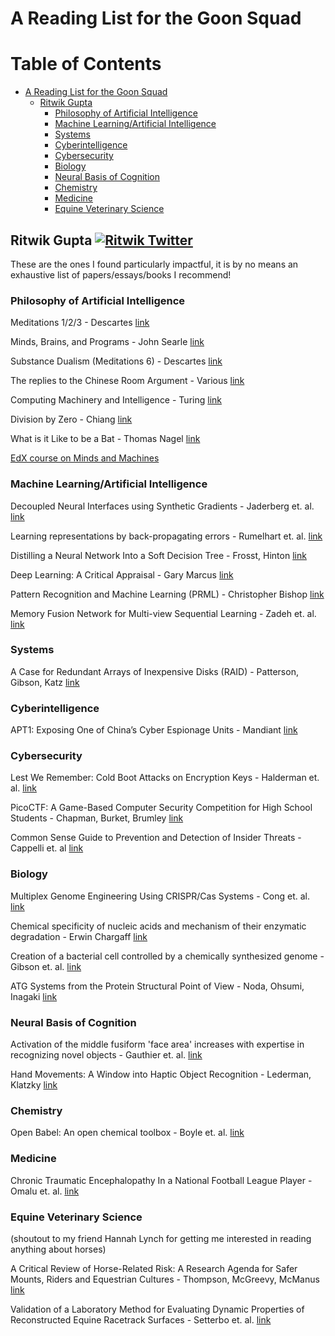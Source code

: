 # A Reading List for the Goon Squad

Table of Contents
==================
* [A Reading List for the Goon Squad](#a-reading-list-for-the-goon-squad)
  * [Ritwik Gupta](#ritwik-gupta-)
     * [Philosophy of Artificial Intelligence](#philosophy-of-artificial-intelligence)
     * [Machine Learning/Artificial Intelligence](#machine-learningartificial-intelligence)
     * [Systems](#systems)
     * [Cyberintelligence](#cyberintelligence)
     * [Cybersecurity](#cybersecurity)
     * [Biology](#biology)
     * [Neural Basis of Cognition](#neural-basis-of-cognition)
     * [Chemistry](#chemistry)
     * [Medicine](#medicine)
     * [Equine Veterinary Science](#equine-veterinary-science)


[1.1]: http://i.imgur.com/tXSoThF.png (twitter icon with padding)
[1]: https://twitter.com/Ritwik_G

## Ritwik Gupta [![Ritwik Twitter][1.1]][1]
These are the ones I found particularly impactful, it is by no means an exhaustive list of papers/essays/books I recommend!

### Philosophy of Artificial Intelligence

Meditations 1/2/3 - Descartes [link](http://www.wright.edu/~charles.taylor/descartes/mede.html)

Minds, Brains, and Programs - John Searle [link](http://cogprints.org/7150/1/10.1.1.83.5248.pdf)

Substance Dualism (Meditations 6) - Descartes [link](http://www.wright.edu/~charles.taylor/descartes/mede.html)

The replies to the Chinese Room Argument - Various [link](https://plato.stanford.edu/entries/chinese-room/#4)

Computing Machinery and Intelligence - Turing [link](https://www.csee.umbc.edu/courses/471/papers/turing.pdf)

Division by Zero - Chiang [link](http://www-bcf.usc.edu/~russ813/chiang-division-by-zero.pdf)

What is it Like to be a Bat - Thomas Nagel [link](https://organizations.utep.edu/portals/1475/nagel_bat.pdf)

[EdX course on Minds and Machines](https://www.edx.org/course/minds-machines-mitx-24-09x)


### Machine Learning/Artificial Intelligence

Decoupled Neural Interfaces using Synthetic Gradients - Jaderberg et. al. [link](https://arxiv.org/abs/1608.05343)

Learning representations by back-propagating errors - Rumelhart et. al. [link](https://www.iro.umontreal.ca/~vincentp/ift3395/lectures/backprop_old.pdf)

Distilling a Neural Network Into a Soft Decision Tree - Frosst, Hinton [link](https://arxiv.org/abs/1711.09784)

Deep Learning: A Critical Appraisal - Gary Marcus [link](https://arxiv.org/abs/1801.00631)

Pattern Recognition and Machine Learning (PRML) - Christopher Bishop [link](http://users.isr.ist.utl.pt/~wurmd/Livros/school/Bishop%20-%20Pattern%20Recognition%20And%20Machine%20Learning%20-%20Springer%20%202006.pdf)

Memory Fusion Network for Multi-view Sequential Learning - Zadeh et. al. [link](https://arxiv.org/abs/1802.00927)

### Systems

A Case for Redundant Arrays of Inexpensive Disks (RAID) - Patterson, Gibson, Katz [link](http://www-inst.eecs.berkeley.edu/~cs61c/resources/Patterson88.pdf)

### Cyberintelligence

APT1: Exposing One of China’s Cyber Espionage Units - Mandiant [link](https://www.fireeye.com/content/dam/fireeye-www/services/pdfs/mandiant-apt1-report.pdf)

### Cybersecurity

Lest We Remember: Cold Boot Attacks on Encryption Keys - Halderman et. al. [link](https://jhalderm.com/pub/papers/coldboot-sec08.pdf)

PicoCTF: A Game-Based Computer Security Competition for High School Students - Chapman, Burket, Brumley [link](https://www.usenix.org/system/files/conference/3gse14/3gse14-chapman.pdf)

Common Sense Guide to Prevention and Detection of Insider Threats - Cappelli et. al [link](https://resources.sei.cmu.edu/asset_files/whitepaper/2009_019_001_50285.pdf)

### Biology

Multiplex Genome Engineering Using CRISPR/Cas Systems - Cong et. al. [link](https://www.ncbi.nlm.nih.gov/pmc/articles/PMC3795411/)

Chemical specificity of nucleic acids and mechanism of their enzymatic degradation - Erwin Chargaff [link](http://biology.hunter.cuny.edu/molecularbio/Class%20Materials%20Fall%202013%20Biol203/Papers%20to%20read%20when%20assigned/2.%20Chargaff/Chargaff.pdf)

Creation of a bacterial cell controlled by a chemically synthesized genome - Gibson et. al. [link](https://2010.igem.org/wiki/images/e/ec/Ventersyntheticcell.pdf)

ATG Systems from the Protein Structural Point of View - Noda, Ohsumi, Inagaki [link](https://pubs.acs.org/doi/full/10.1021/cr800459r)

### Neural Basis of Cognition

Activation of the middle fusiform 'face area' increases with expertise in recognizing novel objects - Gauthier et. al. [link]( http://www.biac.duke.edu/education/courses/spring03/cogdev/readings/I.%20Gauthier%20et%20al%20(1999).pdf)

Hand Movements: A Window into Haptic Object Recognition - Lederman, Klatzky [link](http://citeseerx.ist.psu.edu/viewdoc/download?doi=10.1.1.385.7620&rep=rep1&type=pdf)

### Chemistry

Open Babel: An open chemical toolbox - Boyle et. al. [link](https://link.springer.com/article/10.1186/1758-2946-3-33)

### Medicine

Chronic Traumatic Encephalopathy In a National Football League Player - Omalu et. al. [link](http://www.jeannemarielaskas.com/wp-content/uploads/2015/10/CTE-NFL-part-1.pdf)

### Equine Veterinary Science
(shoutout to my friend Hannah Lynch for getting me interested in reading anything about horses)

A Critical Review of Horse-Related Risk: A Research Agenda for Safer Mounts, Riders and Equestrian Cultures - Thompson, McGreevy, McManus [link](www.mdpi.com/2076-2615/5/3/0372/pdf)

Validation of a Laboratory Method for Evaluating Dynamic Properties of Reconstructed Equine Racetrack Surfaces - Setterbo et. al. [link](http://journals.plos.org/plosone/article?id=10.1371/journal.pone.0050534)
